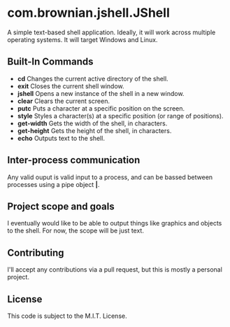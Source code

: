 # com.brownian.jshell.JShell

A simple text-based shell application. Ideally, it will work across multiple operating systems. It will target Windows and Linux.

## Built-In Commands
- **cd** Changes the current active directory of the shell.
- **exit** Closes the current shell window.
- **jshell** Opens a new instance of the shell in a new window.
- **clear** Clears the current screen.
- **putc** Puts a character at a specific position on the screen.
- **style** Styles a character(s) at a specific position (or range of positions).
- **get-width** Gets the width of the shell, in characters.
- **get-height** Gets the height of the shell, in characters.
- **echo** Outputs text to the shell.

## Inter-process communication
Any valid ouput is valid input to a process, and can be bassed between processes using a pipe object **|**.

## Project scope and goals
I eventually would like to be able to output things like graphics and objects to the shell. For now, the scope will be just text.

## Contributing
I'll accept any contributions via a pull request, but this is mostly a personal project.

## License
This code is subject to the M.I.T. License.
